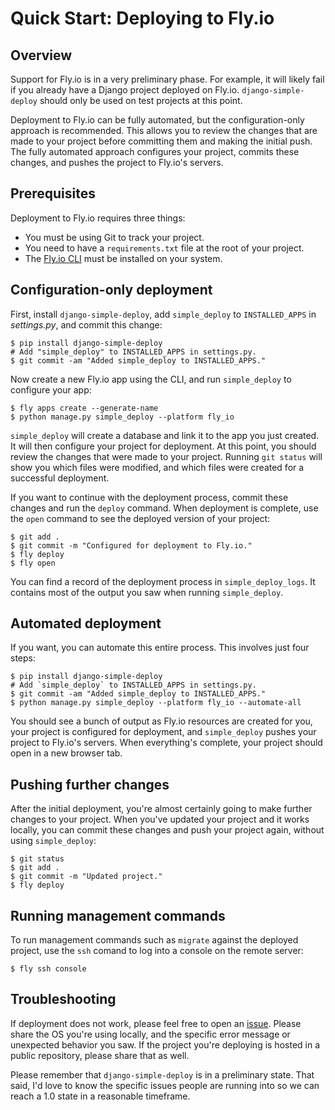 Quick Start: Deploying to Fly.io
===

## Overview

Support for Fly.io is in a very preliminary phase. For example, it will likely fail if you already have a Django project deployed on Fly.io. `django-simple-deploy` should only be used on test projects at this point.

Deployment to Fly.io can be fully automated, but the configuration-only approach is recommended. This allows you to review the changes that are made to your project before committing them and making the initial push. The fully automated approach configures your project, commits these changes, and pushes the project to Fly.io's servers.

## Prerequisites

Deployment to Fly.io requires three things:

- You must be using Git to track your project.
- You need to have a `requirements.txt` file at the root of your project.
- The [Fly.io CLI](https://fly.io/docs/hands-on/install-flyctl/) must be installed on your system.

## Configuration-only deployment

First, install `django-simple-deploy`, add `simple_deploy` to `INSTALLED_APPS` in *settings.py*, and commit this change:

```
$ pip install django-simple-deploy
# Add "simple_deploy" to INSTALLED_APPS in settings.py.
$ git commit -am "Added simple_deploy to INSTALLED_APPS."
```

Now create a new Fly.io app using the CLI, and run `simple_deploy` to configure your app:

```
$ fly apps create --generate-name
$ python manage.py simple_deploy --platform fly_io
```

`simple_deploy` will create a database and link it to the app you just created. It will then configure your project for deployment. At this point, you should review the changes that were made to your project. Running `git status` will show you which files were modified, and which files were created for a successful deployment.

If you want to continue with the deployment process, commit these changes and run the `deploy` command. When deployment is complete, use the `open` command to see the deployed version of your project:

```
$ git add .
$ git commit -m "Configured for deployment to Fly.io."
$ fly deploy
$ fly open
```

You can find a record of the deployment process in `simple_deploy_logs`. It contains most of the output you saw when running `simple_deploy`.

## Automated deployment

If you want, you can automate this entire process. This involves just four steps:

```
$ pip install django-simple-deploy
# Add `simple_deploy` to INSTALLED_APPS in settings.py.
$ git commit -am "Added simple_deploy to INSTALLED_APPS."
$ python manage.py simple_deploy --platform fly_io --automate-all
```

You should see a bunch of output as Fly.io resources are created for you, your project is configured for deployment, and `simple_deploy` pushes your project to Fly.io's servers. When everything's complete, your project should open in a new browser tab.

## Pushing further changes

After the initial deployment, you're almost certainly going to make further changes to your project. When you've updated your project and it works locally, you can commit these changes and push your project again, without using `simple_deploy`:

```
$ git status
$ git add .
$ git commit -m "Updated project."
$ fly deploy
```

## Running management commands

To run management commands such as `migrate` against the deployed project, use the `ssh` comand to log into a console on the remote server:

```
$ fly ssh console
```

## Troubleshooting

If deployment does not work, please feel free to open an [issue](https://github.com/ehmatthes/django-simple-deploy/issues). Please share the OS you're  using locally, and the specific error message or unexpected behavior you saw. If the project you're deploying is hosted in a public repository, please share that as well.

Please remember that `django-simple-deploy` is in a preliminary state. That said, I'd love to know the specific issues people are running into so we can reach a 1.0 state in a reasonable timeframe.

